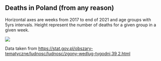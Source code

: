 Deaths in Poland (from any reason)
----------------------------------

Horizontal axes are weeks from 2017 to end of 2021
and age groups with 5yrs intervals. Height represent the number of deaths for a
given group in a given week.

![](plot.gif)

Data taken from https://stat.gov.pl/obszary-tematyczne/ludnosc/ludnosc/zgony-wedlug-tygodni,39,2.html